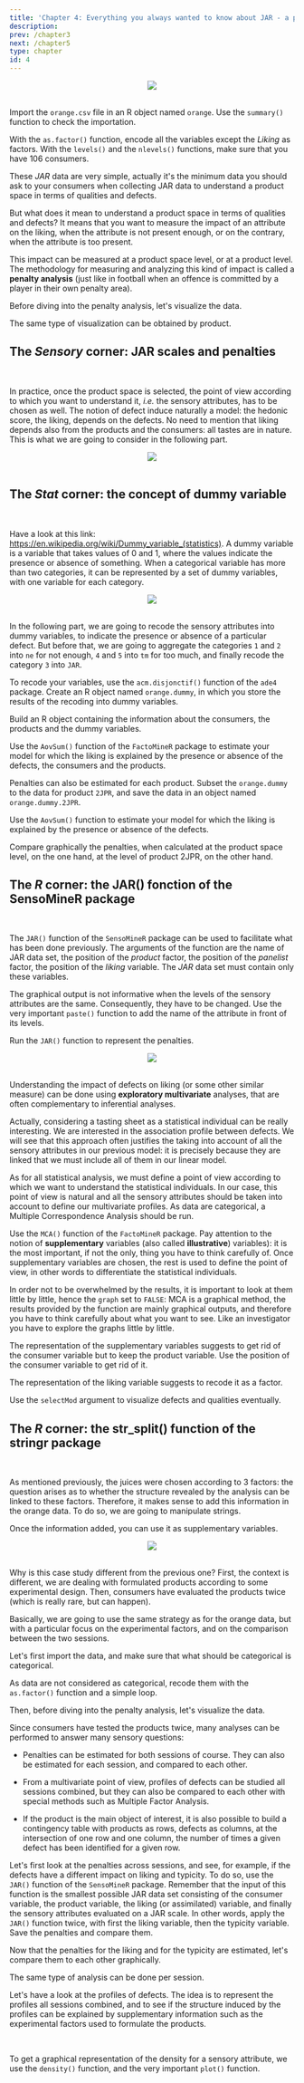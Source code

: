 ```yaml
---
title: 'Chapter 4: Everything you always wanted to know about JAR - a play in five acts'
description:
prev: /chapter3
next: /chapter5
type: chapter
id: 4
---
```


<exercise id="1" title="Act 1 - too easy: the orange juice case study, understanding a market product space">

<slides source="orange">
</slides>

<center><img src="https://latex.codecogs.com/svg.image?\noindent\makebox[\linewidth]{\rule{\textwidth}{0.4pt}}"/></center>
<br>

Import the `orange.csv` file in an R object named `orange`. Use the `summary()` function to check the importation. 

<codeblock id="04_01">
</codeblock>

With the `as.factor()` function, encode all the variables except the *Liking* as factors. With the `levels()` and the `nlevels()` functions, make sure that you have 106 consumers.

<codeblock id="04_02">
</codeblock>

These *JAR* data are very simple, actually it's the minimum data you should ask to your consumers when collecting JAR data to understand a product space in terms of qualities and defects.

But what does it mean to understand a product space in terms of qualities and defects? It means that you want to measure the impact of an attribute on the liking, when the attribute is not present enough, or on the contrary, when the attribute is too present.

This impact can be measured at a product space level, or at a product level. The methodology for measuring and analyzing this kind of impact is called a <span style="font-weight : bold">penalty analysis</span> (just like in football when an offence is committed by a player in their own penalty area).

Before diving into the penalty analysis, let's visualize the data.

<codeblock id="04_02_v">
</codeblock>

The same type of visualization can be obtained by product.

<codeblock id="04_03_v">
</codeblock>


## The *Sensory* corner: JAR scales and penalties
<br>

In practice, once the product space is selected, the point of view according to which you want to understand it,  *i.e.* the sensory attributes, has to be chosen as well. The notion of defect induce naturally a model: the hedonic score, the liking, depends on the defects. No need to mention that liking depends also from the products and the consumers: all tastes are in nature. This is what we are going to consider in the following part.

<center><img src="https://latex.codecogs.com/svg.image?\noindent\makebox[\linewidth]{\rule{\textwidth}{0.4pt}}"/></center>
<br>

## The *Stat* corner: the concept of dummy variable
<br>

Have a look at this link: https://en.wikipedia.org/wiki/Dummy_variable_(statistics). A dummy variable is a variable that takes values of 0 and 1, where the values indicate the presence or absence of something. When a categorical variable has more than two categories, it can be represented by a set of dummy variables, with one variable for each category.

<center><img src="https://latex.codecogs.com/svg.image?\noindent\makebox[\linewidth]{\rule{\textwidth}{0.4pt}}"/></center>
<br>

In the following part, we are going to recode the sensory attributes into dummy variables, to indicate the presence or absence of a particular defect. But before that, we are going to aggregate the categories `1` and `2` into `ne` for not enough, `4` and `5` into `tm` for too much, and finally recode the category `3` into `JAR`.

<codeblock id="04_03">
</codeblock>

To recode your variables, use the `acm.disjonctif()` function of the `ade4` package. Create an R object named `orange.dummy`, in which you store the results of the recoding into dummy variables.

<codeblock id="04_04">
</codeblock>

Build an R object containing the information about the consumers, the products and the dummy variables.

<codeblock id="04_05">
</codeblock>

Use the `AovSum()` function of the `FactoMineR` package to estimate your model for which the liking is explained by the presence or absence of the defects, the consumers and the products.

<codeblock id="04_06">
</codeblock>

Penalties can also be estimated for each product. Subset the `orange.dummy` to the data for product `2JPR`, and save the data in an object named `orange.dummy.2JPR`.

<codeblock id="04_07">
</codeblock>

Use the `AovSum()` function to estimate your model for which the liking is explained by the presence or absence of the defects.

<codeblock id="04_08">
</codeblock>

Compare graphically the penalties, when calculated at the product space level, on the one hand, at the level of product 2JPR, on the other hand.

<codeblock id="04_08">
</codeblock>

## The *R* corner: the JAR() fonction of the SensoMineR package
<br>

The `JAR()` function of the `SensoMineR` package can be used to facilitate what has been done previously. The arguments of the function are the name of JAR data set, the position of the *product* factor, the position of the *panelist* factor, the position of the *liking* variable. The *JAR* data set must contain only these variables.

<codeblock id="04_09">
</codeblock>

The graphical output is not informative when the levels of the sensory attributes are the same. Consequently, they have to be changed. Use the very important `paste()` function to add the name of the attribute in front of its levels.

<codeblock id="04_10">
</codeblock>

Run the `JAR()` function to represent the penalties.

<codeblock id="04_11">
</codeblock>

<center><img src="https://latex.codecogs.com/svg.image?\noindent\makebox[\linewidth]{\rule{\textwidth}{0.4pt}}"/></center>
<br>

Understanding the impact of defects on liking (or some other similar measure) can be done using <span style="font-weight : bold">exploratory multivariate</span> analyses, that are often complementary to inferential analyses.

Actually, considering a tasting sheet as a statistical individual can be really interesting. We are interested in the association profile between defects. We will see that this approach often justifies the taking into account of all the sensory attributes in our previous model: it is precisely because they are linked that we must include all of them in our linear model.

As for all statistical analysis, we must define a point of view according to which we want to understand the statistical individuals. In our case, this point of view is natural and all the sensory attributes should be taken into account to define our multivariate profiles. As data are categorical, a Multiple Correspondence Analysis should be run.

Use the `MCA()` function of the `FactoMineR` package. Pay attention to the notion of <span style="font-weight : bold">supplementary</span> variables (also called <span style="font-weight : bold">illustrative</span>) variables): it is the most important, if not the only, thing you have to think carefully of. Once supplementary variables are chosen, the rest is used to define the point of view, in other words to differentiate the statistical individuals. 

In order not to be overwhelmed by the results, it is important to look at them little by little, hence the `graph` set to `FALSE`: MCA is a graphical method, the results provided by the function are mainly graphical outputs, and therefore you have to think carefully about what you want to see. Like an investigator you have to explore the graphs little by little.

<codeblock id="04_12">
</codeblock>

The representation of the supplementary variables suggests to get rid of the consumer variable  but to keep the product variable. Use the position of the consumer variable to get rid of it.

<codeblock id="04_13">
</codeblock>

The representation of the liking variable suggests to recode it as a factor.

<codeblock id="04_14">
</codeblock>

Use the `selectMod` argument to visualize defects and qualities eventually.

<codeblock id="04_15">
</codeblock>


## The *R* corner: the str_split() function of the stringr package
<br>

As mentioned previously, the juices were chosen according to 3 factors: the question arises as to whether the structure revealed by the analysis can be linked to these factors.  Therefore, it makes sense to add this information in the orange data. To do so, we are going to manipulate strings.

<codeblock id="04_16">
</codeblock>

Once the information added, you can use it as supplementary variables.

</exercise>

<exercise id="2" title="Act 2 - easy: the goji case study, an example of product formulation">

<slides source="goji">
</slides>

<center><img src="https://latex.codecogs.com/svg.image?\noindent\makebox[\linewidth]{\rule{\textwidth}{0.4pt}}"/></center>
<br>

Why is this case study different from the previous one? First, the context is different, we are dealing with formulated products according to some experimental design. Then, consumers have evaluated the products twice (which is really rare, but can happen).

Basically, we are going to use the same strategy as for the orange data, but with a particular focus on the experimental factors, and on the comparison between the two sessions.

Let's first import the data, and make sure that what should be categorical is categorical.

<codeblock id="04_2_01">
</codeblock>

As data are not considered as categorical, recode them with the `as.factor()` function and a simple loop.

<codeblock id="04_2_02">
</codeblock>

Then, before diving into the penalty analysis, let's visualize the data.

<codeblock id="04_2_03">
</codeblock>

Since consumers have tested the products twice, many analyses can be performed to answer many sensory questions:

- Penalties can be estimated for both sessions of course. They can also be estimated for each session, and compared to each other. 

- From a multivariate point of view, profiles of defects can be studied all sessions combined, but they can also be compared to each other with special methods such as Multiple Factor Analysis. 

- If the product is the main object of interest, it is also possible to build a contingency table with products as rows, defects as columns, at the intersection of one row and one column, the number of times a given defect has been identified for a given row.

Let's first look at the penalties across sessions, and see, for example, if the defects have a different impact on liking and typicity. To do so, use the `JAR()` function of the `SensoMineR` package. Remember that the input of this function is the smallest possible JAR data set consisting of the consumer variable, the product variable, the liking (or assimilated) variable, and finally the sensory attributes evaluated on a JAR scale. In other words, apply the `JAR()` function twice, with first the liking variable, then the typicity variable. Save the penalties and compare them.

<codeblock id="04_2_04">
</codeblock>

Now that the penalties for the liking and for the typicity are estimated, let's compare them to each other graphically.

<codeblock id="04_2_05">
</codeblock>

The same type of analysis can be done per session.

Let's have a look at the profiles of defects. The idea is to represent the profiles all sessions combined, and to see if the structure induced by the profiles can be explained by supplementary information such as the experimental factors used to formulate the products.

<codeblock id="04_2_06">
</codeblock>


</exercise>

<exercise id="3" title="Act 3 - JAR: the Sennheiser case study, when JAR meet CATA">

<slides source="Sennheiser">
</slides>

<br>

To get a graphical representation of the density for a sensory attribute, we use the `density()` function, and the very important `plot()` function.

<codeblock id="01_28">
</codeblock>


</exercise>

<exercise id="4" title="Act 4 - difficult: the car seat case study, when JAR are free">

<slides source="tissu">
</slides>

<codeblock id="tuto_13">
</codeblock>

<codeblock id="tuto_14">
</codeblock>

<codeblock id="tuto_15"> 
</codeblock>
    
<codeblock id="tuto_16">
</codeblock>
      
<codeblock id="tuto_17">
</codeblock>


</exercise>

<exercise id="5" title="Act 5 - in practice: everything you always wanted to know about JAR with R">

</exercise>